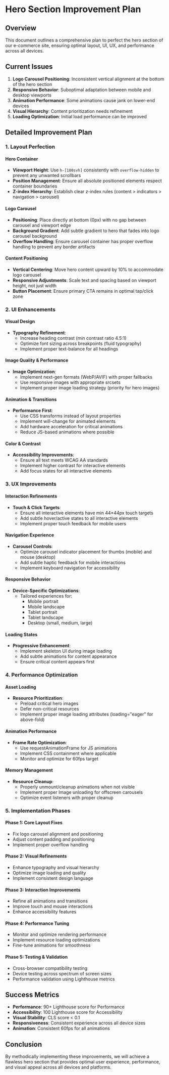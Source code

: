 # Hero Section Improvement Plan

## Overview
This document outlines a comprehensive plan to perfect the hero section of our e-commerce site, ensuring optimal layout, UI, UX, and performance across all devices.

## Current Issues
1. **Logo Carousel Positioning**: Inconsistent vertical alignment at the bottom of the hero section
2. **Responsive Behavior**: Suboptimal adaptation between mobile and desktop viewports
3. **Animation Performance**: Some animations cause jank on lower-end devices
4. **Visual Hierarchy**: Content prioritization needs refinement
5. **Loading Optimization**: Initial load performance can be improved

## Detailed Improvement Plan

### 1. Layout Perfection

#### Hero Container
- **Viewport Height**: Use `h-[100svh]` consistently with `overflow-hidden` to prevent any unwanted scrollbars
- **Position Management**: Ensure all absolute positioned elements respect container boundaries
- **Z-index Hierarchy**: Establish clear z-index rules (content > indicators > navigation > carousel)

#### Logo Carousel
- **Positioning**: Place directly at bottom (0px) with no gap between carousel and viewport edge
- **Background Gradient**: Add subtle gradient to hero that fades into logo carousel background
- **Overflow Handling**: Ensure carousel container has proper overflow handling to prevent any border artifacts

#### Content Positioning
- **Vertical Centering**: Move hero content upward by 10% to accommodate logo carousel
- **Responsive Adjustments**: Scale text and spacing based on viewport height, not just width
- **Button Placement**: Ensure primary CTA remains in optimal tap/click zone

### 2. UI Enhancements

#### Visual Design
- **Typography Refinement**:
  - Increase heading contrast (min contrast ratio 4.5:1)
  - Optimize font sizing across breakpoints (fluid typography)
  - Implement proper text-balance for all headings

#### Image Quality & Performance
- **Image Optimization**:
  - Implement next-gen formats (WebP/AVIF) with proper fallbacks
  - Use responsive images with appropriate srcsets
  - Implement proper image loading strategy (priority for hero images)

#### Animation & Transitions
- **Performance First**:
  - Use CSS transforms instead of layout properties
  - Implement will-change for animated elements
  - Add hardware acceleration for critical animations
  - Reduce JS-based animations where possible

#### Color & Contrast
- **Accessibility Improvements**:
  - Ensure all text meets WCAG AA standards
  - Implement higher contrast for interactive elements
  - Add focus states for all interactive elements

### 3. UX Improvements

#### Interaction Refinements
- **Touch & Click Targets**:
  - Ensure all interactive elements have min 44×44px touch targets
  - Add subtle hover/active states to all interactive elements
  - Implement proper touch feedback for mobile users

#### Navigation Experience
- **Carousel Controls**:
  - Optimize carousel indicator placement for thumbs (mobile) and mouse (desktop)
  - Add subtle haptic feedback for mobile interactions
  - Implement keyboard navigation for accessibility

#### Responsive Behavior
- **Device-Specific Optimizations**:
  - Tailored experiences for:
    - Mobile portrait
    - Mobile landscape
    - Tablet portrait
    - Tablet landscape
    - Desktop (small, medium, large)

#### Loading States
- **Progressive Enhancement**:
  - Implement skeleton UI during image loading
  - Add subtle animations for content appearance
  - Ensure critical content appears first

### 4. Performance Optimization

#### Asset Loading
- **Resource Prioritization**:
  - Preload critical hero images
  - Defer non-critical resources
  - Implement proper image loading attributes (loading="eager" for above-fold)

#### Animation Performance
- **Frame Rate Optimization**:
  - Use requestAnimationFrame for JS animations
  - Implement CSS containment where applicable
  - Monitor and optimize for 60fps target

#### Memory Management
- **Resource Cleanup**:
  - Properly unmount/cleanup animations when not visible
  - Implement proper Image unloading for offscreen carousels
  - Optimize event listeners with proper cleanup

### 5. Implementation Phases

#### Phase 1: Core Layout Fixes
- Fix logo carousel alignment and positioning
- Adjust content padding and positioning
- Implement proper overflow handling

#### Phase 2: Visual Refinements
- Enhance typography and visual hierarchy
- Optimize image loading and quality
- Implement consistent design language

#### Phase 3: Interaction Improvements
- Refine all animations and transitions
- Improve touch and mouse interactions
- Enhance accessibility features

#### Phase 4: Performance Tuning
- Monitor and optimize rendering performance
- Implement resource loading optimizations
- Fine-tune animations for smoothness

#### Phase 5: Testing & Validation
- Cross-browser compatibility testing
- Device testing across spectrum of screen sizes
- Performance validation using Lighthouse metrics

## Success Metrics
- **Performance**: 90+ Lighthouse score for Performance
- **Accessibility**: 100 Lighthouse score for Accessibility
- **Visual Stability**: CLS score < 0.1
- **Responsiveness**: Consistent experience across all device sizes
- **Animation**: Consistent 60fps for all animations

## Conclusion
By methodically implementing these improvements, we will achieve a flawless hero section that provides optimal user experience, performance, and visual appeal across all devices and platforms. 